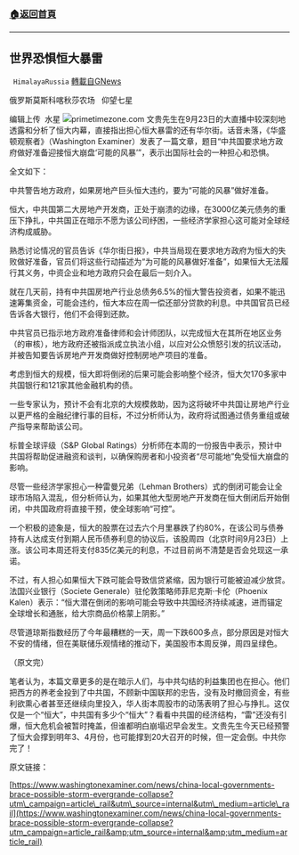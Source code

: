###  [:house:返回首頁](https://github.com/ourhimalayas/txt)
---


## 世界恐惧恒大暴雷
` HimalayaRussia` [轉載自GNews](https://gnews.org/zh-hans/1550514/)

俄罗斯莫斯科喀秋莎农场   仰望七星

编辑上传  水星
![](https://assets.gnews.org/wp-content/uploads/2021/09/G-1.jpg)primetimezone.com
文贵先生在9月23日的大直播中较深刻地透露和分析了恒大内幕，直接指出担心恒大暴雷的还有华尔街。话音未落，《华盛顿观察者》（Washington Examiner）发表了一篇文章，题目“中共国要求地方政府做好准备迎接恒大崩盘‘可能的风暴’”，表示出国际社会的一种担心和恐惧。

全文如下：

中共警告地方政府，如果房地产巨头恒大违约，要为“可能的风暴”做好准备。

恒大，中共国第二大房地产开发商，正处于崩溃的边缘，在3000亿美元债务的重压下挣扎，中共国正在暗示不愿为该公司纾困，一些经济学家担心这可能对全球经济构成威胁。

熟悉讨论情况的官员告诉《华尔街日报》，中共当局现在要求地方政府为恒大的失败做好准备，官员们将这些行动描述为“为可能的风暴做好准备”，如果恒大无法履行其义务，中资企业和地方政府只会在最后一刻介入。

就在几天前，持有中共国房地产行业总债务6.5%的恒大警告投资者，如果不能迅速筹集资金，可能会违约，恒大本应在周一偿还部分贷款的利息。中共国官员已经告诉各大银行，他们不会得到还款。

中共官员已指示地方政府准备律师和会计师团队，以完成恒大在其所在地区业务（的审核），地方政府还被指派成立执法小组，以应对公众愤怒引发的抗议活动，并被告知要告诉房地产开发商做好控制房地产项目的准备。

考虑到恒大的规模，恒大即将倒闭的后果可能会影响整个经济，恒大欠170多家中共国银行和121家其他金融机构的债。

一些专家认为，预计不会有北京的大规模救助，因为这将破坏中共国让房地产行业以更严格的金融纪律行事的目标，不过分析师认为，政府将试图通过债务重组或破产指导来帮助该公司。

标普全球评级（S&P Global Ratings）分析师在本周的一份报告中表示，预计中共国将帮助促进融资和谈判，以确保购房者和小投资者“尽可能地”免受恒大崩盘的影响。

尽管一些经济学家担心一种雷曼兄弟（Lehman Brothers）式的倒闭可能会让全球市场陷入混乱，但分析师认为，如果其他大型房地产开发商在恒大倒闭后开始倒闭，中共国政府将直接干预，使全球影响“可控”。

一个积极的迹象是，恒大的股票在过去六个月里暴跌了约80%，在该公司与债券持有人达成支付到期人民币债券利息的协议后，该股周四（北京时间9月23日）上涨。该公司本周还将支付835亿美元的利息，不过目前尚不清楚是否会兑现这一承诺。

不过，有人担心如果恒大下跌可能会导致信贷紧缩，因为银行可能被迫减少放贷。法国兴业银行（Societe Generale）驻伦敦策略师菲尼克斯·卡伦（Phoenix Kalen）表示：“恒大潜在倒闭的影响可能会导致中共国经济持续减速，进而锚定全球增长和通胀，给大宗商品价格蒙上阴影。”

尽管道琼斯指数经历了今年最糟糕的一天，周一下跌600多点，部分原因是对恒大不安的情绪，但在美联储乐观情绪的推动下，美国股市本周反弹，周四呈绿色。

（原文完）

笔者认为，本篇文章更多的是在暗示人们，与中共勾结的利益集团也在担心。他们把西方的养老金投到了中共国，不顾新中国联邦的忠告，没有及时撤回资金，有些利欲熏心者甚至还继续向里投入，华人街本周股市的动荡表明了担心与挣扎。这仅仅是一个“恒大”，中共国有多少个“恒大”？看看中共国的经济结构，“雷”还没有引爆，恒大危机会被暂时掩盖，但谁都明白崩塌迟早会发生。文贵先生今天已经预警了恒大会撑到明年3、4月份，也可能撑到20大召开的时候，但一定会倒。中共你完了！

原文链接：

[https://www.washingtonexaminer.com/news/china-local-governments-brace-possible-storm-evergrande-collapse?utm\_campaign=article\_rail&utm\_source=internal&utm\_medium=article\_rail](https://www.washingtonexaminer.com/news/china-local-governments-brace-possible-storm-evergrande-collapse?utm_campaign=article_rail&amp;utm_source=internal&amp;utm_medium=article_rail)
